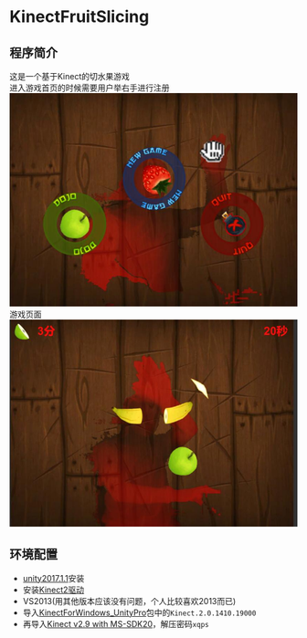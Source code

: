 KinectFruitSlicing
========================

程序简介
------------------------
这是一个基于Kinect的切水果游戏<br>
进入游戏首页的时候需要用户举右手进行注册<br>
![](https://github.com/TastSong/KinectFruitSlicing/blob/master/KinectFruitSlicing/%E6%95%88%E6%9E%9C%E5%9B%BE/0.jpg) 
游戏页面<br>
![](https://github.com/TastSong/KinectFruitSlicing/blob/master/KinectFruitSlicing/%E6%95%88%E6%9E%9C%E5%9B%BE/1.jpg) 

环境配置
------------------------
* [unity2017.1.1](https://unity3d.com/cn/get-unity/download/archive)安装
* 安装[Kinect2驱动](https://www.microsoft.com/en-us/download/details.aspx?id=44561)
* VS2013(用其他版本应该没有问题，个人比较喜欢2013而已)
* 导入[KinectForWindows_UnityPro](https://github.com/TastSong/KinectUnityEazyDome/tree/master/MyKinectUnityTest/KinectForWindows_UnityPro_2.0.1410)包中的`Kinect.2.0.1410.19000`
* 再导入[Kinect v2.9 with MS-SDK20](https://pan.baidu.com/s/1IzXqhmEzjPIv9Wcg6BYd6g)，解压密码`xqps`


